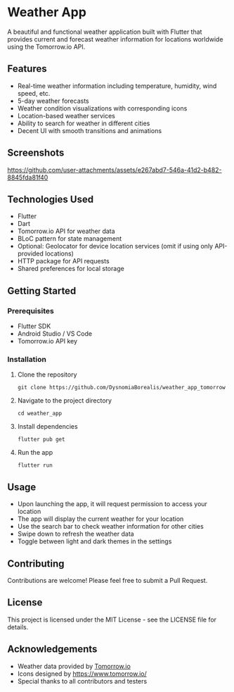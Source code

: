 # Weather App

A beautiful and functional weather application built with Flutter that provides current and forecast weather information for locations worldwide using the Tomorrow.io API.

## Features

- Real-time weather information including temperature, humidity, wind speed, etc.
- 5-day weather forecasts
- Weather condition visualizations with corresponding icons
- Location-based weather services
- Ability to search for weather in different cities
- Decent UI with smooth transitions and animations
  
## Screenshots

https://github.com/user-attachments/assets/e267abd7-546a-41d2-b482-8845fda81f40


## Technologies Used

- Flutter
- Dart
- Tomorrow.io API for weather data
- BLoC pattern for state management
- Optional: Geolocator for device location services (omit if using only API-provided locations)
- HTTP package for API requests
- Shared preferences for local storage

## Getting Started

### Prerequisites

- Flutter SDK
- Android Studio / VS Code
- Tomorrow.io API key

### Installation

1. Clone the repository
   ```
   git clone https://github.com/DysnomiaBorealis/weather_app_tomorrow
   ```

2. Navigate to the project directory
   ```
   cd weather_app
   ```

3. Install dependencies
   ```
   flutter pub get
   ```

4. Run the app
   ```
   flutter run
   ```

## Usage

- Upon launching the app, it will request permission to access your location
- The app will display the current weather for your location
- Use the search bar to check weather information for other cities
- Swipe down to refresh the weather data
- Toggle between light and dark themes in the settings

## Contributing

Contributions are welcome! Please feel free to submit a Pull Request.

## License

This project is licensed under the MIT License - see the LICENSE file for details.

## Acknowledgements

- Weather data provided by [Tomorrow.io](https://www.tomorrow.io/)
- Icons designed by https://www.tomorrow.io/
- Special thanks to all contributors and testers
